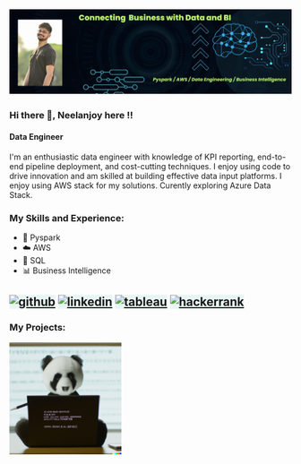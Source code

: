 ![Banner](./resources/banner.png)
---
### Hi there 👋, Neelanjoy here !!
#### Data Engineer
I'm an enthusiastic data engineer with knowledge of KPI reporting, end-to-end pipeline deployment, and cost-cutting techniques. I enjoy using code to drive innovation and am skilled at building effective data input platforms. I enjoy using AWS stack for my solutions. Curently exploring Azure Data Stack.

### My Skills and Experience: 
- 🐍 Pyspark
- ☁️ AWS
- 💾 SQL
- 📊 Business Intelligence

[<img src='https://cdn.jsdelivr.net/npm/simple-icons@3.0.1/icons/github.svg' alt='github' height='40' style="background-color: #E7F6F2;">](https://github.com/https://github.com/Njoyb101)  [<img src='https://cdn.jsdelivr.net/npm/simple-icons@3.0.1/icons/linkedin.svg' alt='linkedin' height='40' style="background-color: #E7F6F2;">](https://www.linkedin.com/in/https://www.linkedin.com/in/njoyb//)  [<img src='https://cdn.jsdelivr.net/npm/simple-icons@3.0.1/icons/tableau.svg' alt='tableau' height='40' style="background-color: #E7F6F2;">](https://public.tableau.com/app/profile/neelanjoy)  [<img src='https://cdn.jsdelivr.net/npm/simple-icons@3.0.1/icons/hackerrank.svg' alt='hackerrank' height='40' style="background-color: #E7F6F2;">](https://www.hackerrank.com/soumobanerjee11)  
---
### My Projects:
[<img src='./resources/projects.png' alt='github' height='200'>](https://github.com/Njoyb101/Projects/)

